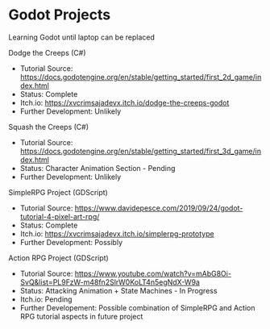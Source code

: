 # Godot Projects
 Learning Godot until laptop can be replaced

Dodge the Creeps (C#)
- Tutorial Source: https://docs.godotengine.org/en/stable/getting_started/first_2d_game/index.html
- Status: Complete
- Itch.io: https://xvcrimsajadevx.itch.io/dodge-the-creeps-godot
- Further Development: Unlikely

Squash the Creeps (C#)
- Tutorial Source: https://docs.godotengine.org/en/stable/getting_started/first_3d_game/index.html
- Status: Character Animation Section - Pending
- Further Development: Unlikely

SimpleRPG Project (GDScript)
- Tutorial Source: https://www.davidepesce.com/2019/09/24/godot-tutorial-4-pixel-art-rpg/
- Status: Complete
- Itch.io: https://xvcrimsajadevx.itch.io/simplerpg-prototype
- Further Development: Possibly

Action RPG Project (GDScript)
- Tutorial Source: https://www.youtube.com/watch?v=mAbG8Oi-SvQ&list=PL9FzW-m48fn2SlrW0KoLT4n5egNdX-W9a
- Status: Attacking Animation + State Machines - In Progress
- Itch.io: Pending
- Further Developement: Possible combination of SimpleRPG and Action RPG tutorial aspects in future project
